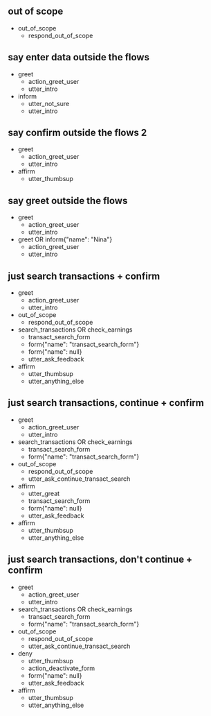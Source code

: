 ## out of scope
* out_of_scope
    - respond_out_of_scope

## say enter data outside the flows
* greet
    - action_greet_user
    - utter_intro
* inform
    - utter_not_sure
    - utter_intro

## say confirm outside the flows 2
* greet
    - action_greet_user
    - utter_intro
* affirm
    - utter_thumbsup

## say greet outside the flows
* greet
    - action_greet_user
    - utter_intro
* greet OR inform{"name": "Nina"}
    - action_greet_user
    - utter_intro

## just search transactions + confirm
* greet
    - action_greet_user
    - utter_intro
* out_of_scope
    - respond_out_of_scope
* search_transactions OR check_earnings
    - transact_search_form
    - form{"name": "transact_search_form"}
    - form{"name": null}
    - utter_ask_feedback
* affirm
    - utter_thumbsup
    - utter_anything_else

## just search transactions, continue + confirm
* greet
    - action_greet_user
    - utter_intro
* search_transactions OR check_earnings
    - transact_search_form
    - form{"name": "transact_search_form"}
* out_of_scope
    - respond_out_of_scope
    - utter_ask_continue_transact_search
* affirm
    - utter_great
    - transact_search_form
    - form{"name": null}
    - utter_ask_feedback
* affirm
    - utter_thumbsup
    - utter_anything_else

## just search transactions, don't continue + confirm
* greet
    - action_greet_user
    - utter_intro
* search_transactions OR check_earnings
    - transact_search_form
    - form{"name": "transact_search_form"}
* out_of_scope
    - respond_out_of_scope
    - utter_ask_continue_transact_search
* deny
    - utter_thumbsup
    - action_deactivate_form
    - form{"name": null}
    - utter_ask_feedback
* affirm
    - utter_thumbsup
    - utter_anything_else